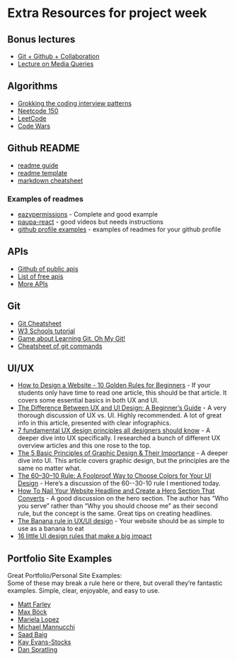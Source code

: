 # Extra Resources for project week

## Bonus lectures

- [Git + Github + Collaboration](https://youtu.be/iAZt9sjRF2E)
- [Lecture on Media Queries](https://youtu.be/4zFnkct_DhY)

## Algorithms

- [Grokking the coding interview patterns](https://github.com/dipjul/Grokking-the-Coding-Interview-Patterns-for-Coding-Questions)
- [Neetcode 150](https://neetcode.io/practice)
- [LeetCode](https://leetcode.com/)
- [Code Wars](https://codewars.com)

## Github README

- [readme guide](https://coding-boot-camp.github.io/full-stack/github/professional-readme-guide)
- [readme template](https://github.com/othneildrew/Best-README-Template)
- [markdown cheatsheet](https://www.markdownguide.org/cheat-sheet/)

### Examples of readmes

- [eazypermissions](https://github.com/sagar-viradiya/eazypermissions) - Complete and good example
- [paupa-react](https://github.com/Code-With-Kev/Paupa---React) - good videos but needs instructions
- [github profile examples](https://zzetao.github.io/awesome-github-profile/) - examples of readmes for your github profile

## APIs

- [Github of public apis](https://github.com/public-apis/public-apis)
- [List of free apis](https://apipheny.io/free-api/)
- [More APIs](https://apilist.fun/)

## Git

- [Git Cheatsheet](https://docs.google.com/document/d/1lMPkGE6j0JhF6LX_-afnoSMOvCIVueGpFfkHo23_YU0/edit#heading=h.a6e19ybms546)
- [W3 Schools tutorial](https://www.w3schools.com/git/default.asp?remote=github)
- [Game about Learning Git. Oh My Git!](https://ohmygit.org/)
- [Cheatsheet of git commands](http://git-cheatsheet.com/)

## UI/UX

- [How to Design a Website - 10 Golden Rules for Beginners](https://www.shutterstock.com/blog/how-to-design-a-website) - If your students only have time to read one article, this should be that article. It covers some essential basics in both UX and UI.
- [The Difference Between UX and UI Design: A Beginner’s Guide](https://careerfoundry.com/en/blog/ux-design/the-difference-between-ux-and-ui-design-a-laymans-guide/) - A very thorough discussion of UX vs. UI. Highly recommended. A lot of great info in this article, presented with clear infographics.
- [7 fundamental UX design principles all designers should know](https://www.uxdesigninstitute.com/blog/ux-design-principles/) - A deeper dive into UX specifically. I researched a bunch of different UX overview articles and this one rose to the top.
- [The 5 Basic Principles of Graphic Design & Their Importance](https://blog.shillingtoneducation.com/graphic-design-basic-principles/) - A deeper dive into UI. This article covers graphic design, but the principles are the same no matter what.
- [The 60–30–10 Rule: A Foolproof Way to Choose Colors for Your UI Design](https://uxplanet.org/the-60-30-10-rule-a-foolproof-way-to-choose-colors-for-your-ui-design-d15625e56d25) - Here’s a discussion of the 60--30-10 rule I mentioned today.
- [How To Nail Your Website Headline and Create a Hero Section That Converts](https://erinpennings.com/how-to-nail-your-website-headline-and-create-a-hero-section-that-converts/) - A good discussion on the hero section. The author has “Who you serve” rather than “Why you should choose me” as their second rule, but the concept is the same. Great tips on creating headlines.
- [The Banana rule in UX/UI design](https://www.linkedin.com/pulse/banana-rule-uxui-design-aarslan-shikalgar/) - Your website should be as simple to use as a banana to eat
- [16 little UI design rules that make a big impact](https://www.adhamdannaway.com/blog/ui-design/16-ui-design-rules)

## Portfolio Site Examples

Great Portfolio/Personal Site Examples:  
Some of these may break a rule here or there, but overall they’re fantastic examples. Simple, clear, enjoyable, and easy to use.

- [Matt Farley](https://mattfarley.ca/)
- [Max Böck](https://mxb.dev/?ref=catalins.tech)
- [Mariela Lopez](https://www.marielalopez.com/)
- [Michael Mannucchi](https://michaelmannucci.com/)
- [Saad Baig](https://saadbaig.me/)
- [Kay Evans-Stocks](https://www.kaystocks.com/)
- [Dan Spratling](https://danspratling.dev/)
